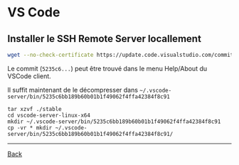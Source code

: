# VS Code

## Installer le SSH Remote Server locallement

```bash
wget --no-check-certificate https://update.code.visualstudio.com/commit:5235c6bb189b60b01b1f49062f4ffa42384f8c91/server-linux-x64/stable
```
Le commit (`5235c6...`) peut être trouvé dans le menu Help/About du VSCode client.

Il suffit maintenant de le décompresser dans `~/.vscode-server/bin/5235c6bb189b60b01b1f49062f4ffa42384f8c91`

```
tar xzvf ./stable
cd vscode-server-linux-x64
mkdir ~/.vscode-server/bin/5235c6bb189b60b01b1f49062f4ffa42384f8c91
cp -vr * mkdir ~/.vscode-server/bin/5235c6bb189b60b01b1f49062f4ffa42384f8c91/
```

----

[Back](../index.md)
